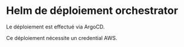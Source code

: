 # Helm de déploiement orchestrator

Le déploiement est effectué via ArgoCD. 

Ce déploiement nécessite un credential AWS.